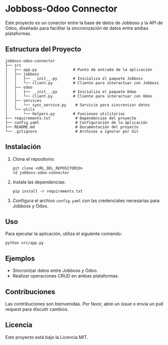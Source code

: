 # Jobboss-Odoo Connector

Este proyecto es un conector entre la base de datos de Jobboss y la API de Odoo, diseñado para facilitar la sincronización de datos entre ambas plataformas.

## Estructura del Proyecto

```
jobboss-odoo-connector
├── src
│   ├── app.py                # Punto de entrada de la aplicación
│   ├── jobboss
│   │   ├── __init__.py       # Inicializa el paquete Jobboss
│   │   └── client.py         # Cliente para interactuar con Jobboss
│   ├── odoo
│   │   ├── __init__.py       # Inicializa el paquete Odoo
│   │   └── client.py         # Cliente para interactuar con Odoo
│   ├── services
│   │   └── sync_service.py    # Servicio para sincronizar datos
│   └── utils
│       └── helpers.py        # Funciones utilitarias
├── requirements.txt           # Dependencias del proyecto
├── config.yaml                # Configuración de la aplicación
├── README.md                  # Documentación del proyecto
└── .gitignore                 # Archivos a ignorar por Git
```

## Instalación

1. Clona el repositorio:
   ```
   git clone <URL_DEL_REPOSITORIO>
   cd jobboss-odoo-connector
   ```

2. Instala las dependencias:
   ```
   pip install -r requirements.txt
   ```

3. Configura el archivo `config.yaml` con las credenciales necesarias para Jobboss y Odoo.

## Uso

Para ejecutar la aplicación, utiliza el siguiente comando:

```
python src/app.py
```

## Ejemplos

- Sincronizar datos entre Jobboss y Odoo.
- Realizar operaciones CRUD en ambas plataformas.

## Contribuciones

Las contribuciones son bienvenidas. Por favor, abre un issue o envía un pull request para discutir cambios.

## Licencia

Este proyecto está bajo la Licencia MIT.